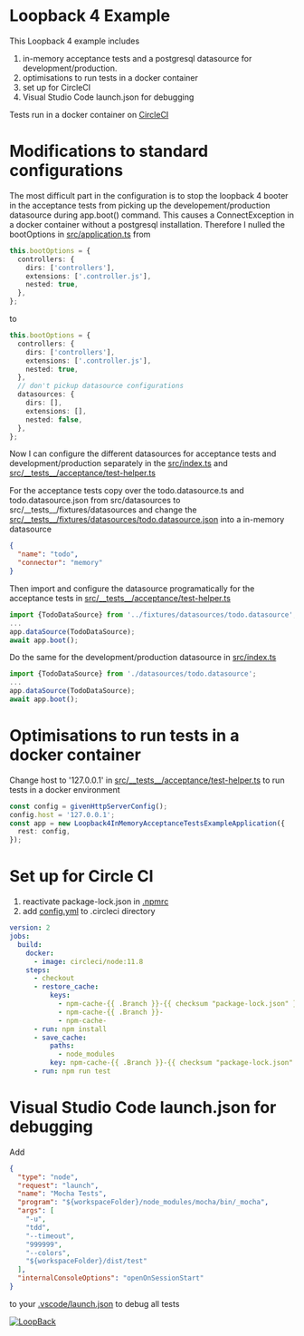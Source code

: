 # Loopback 4 Example

This Loopback 4 example includes

1. in-memory acceptance tests and a postgresql datasource for development/production.
2. optimisations to run tests in a docker container
3. set up for CircleCI
4. Visual Studio Code launch.json for debugging

Tests run in a docker container on [CircleCI](https://circleci.com)

# Modifications to standard configurations

The most difficult part in the configuration is to stop the loopback 4 booter in the acceptance tests from picking up the developement/production datasource during app.boot() command. This causes a ConnectException in a docker container without a postgresql installation.
Therefore I nulled the bootOptions in [src/application.ts](https://github.com/mathiasarens/loopback4-acceptance-tests-with-in-memory-sql-database-docker-example/blob/master/src/application.ts) from

```typescript
this.bootOptions = {
  controllers: {
    dirs: ['controllers'],
    extensions: ['.controller.js'],
    nested: true,
  },
};
```

to

```typescript
this.bootOptions = {
  controllers: {
    dirs: ['controllers'],
    extensions: ['.controller.js'],
    nested: true,
  },
  // don't pickup datasource configurations
  datasources: {
    dirs: [],
    extensions: [],
    nested: false,
  },
};
```

Now I can configure the different datasources for acceptance tests and development/production separately in the [src/index.ts](https://github.com/mathiasarens/loopback4-acceptance-tests-with-in-memory-sql-database-docker-example/blob/master/src/index.ts) and [src/\_\_tests\_\_/acceptance/test-helper.ts](https://github.com/mathiasarens/loopback4-acceptance-tests-with-in-memory-sql-database-docker-example/blob/master/src/__tests__/acceptance/test-helper.ts)

For the acceptance tests copy over the todo.datasource.ts and todo.datasource.json from src/datasources to src/\_\_tests\_\_/fixtures/datasources and change the [src/\_\_tests\_\_/fixtures/datasources/todo.datasource.json](https://github.com/mathiasarens/loopback4-acceptance-tests-with-in-memory-sql-database-docker-example/blob/master/src/__tests__/fixtures/datasources/todo.datasource.json) into a in-memory datasource

```json
{
  "name": "todo",
  "connector": "memory"
}
```

Then import and configure the datasource programatically for the acceptance tests in [src/\_\_tests\_\_/acceptance/test-helper.ts](https://github.com/mathiasarens/loopback4-acceptance-tests-with-in-memory-sql-database-docker-example/blob/master/src/__tests__/acceptance/test-helper.ts)

```typescript
import {TodoDataSource} from '../fixtures/datasources/todo.datasource';
...
app.dataSource(TodoDataSource);
await app.boot();
```

Do the same for the development/production datasource in [src/index.ts](https://github.com/mathiasarens/loopback4-acceptance-tests-with-in-memory-sql-database-docker-example/blob/master/src/index.ts)

```typescript
import {TodoDataSource} from './datasources/todo.datasource';
...
app.dataSource(TodoDataSource);
await app.boot();
```

# Optimisations to run tests in a docker container

Change host to '127.0.0.1' in
[src/\_\_tests\_\_/acceptance/test-helper.ts](https://github.com/mathiasarens/loopback4-acceptance-tests-with-in-memory-sql-database-docker-example/blob/master/src/__tests__/acceptance/test-helper.ts) to run tests in a docker environment

```typescript
const config = givenHttpServerConfig();
config.host = '127.0.0.1';
const app = new Loopback4InMemoryAcceptanceTestsExampleApplication({
  rest: config,
});
```

# Set up for Circle CI

1. reactivate package-lock.json in [.npmrc](https://github.com/mathiasarens/loopback4-acceptance-tests-with-in-memory-sql-database-docker-example/blob/master/.npmrc)
2. add [config.yml](https://github.com/mathiasarens/loopback4-acceptance-tests-with-in-memory-sql-database-docker-example/blob/master/.circleci/config.yml) to .circleci directory

```yaml
version: 2
jobs:
  build:
    docker:
      - image: circleci/node:11.8
    steps:
      - checkout
      - restore_cache:
          keys:
            - npm-cache-{{ .Branch }}-{{ checksum "package-lock.json" }}
            - npm-cache-{{ .Branch }}-
            - npm-cache-
      - run: npm install
      - save_cache:
          paths:
            - node_modules
          key: npm-cache-{{ .Branch }}-{{ checksum "package-lock.json" }}
      - run: npm run test
```

# Visual Studio Code launch.json for debugging

Add

```json
{
  "type": "node",
  "request": "launch",
  "name": "Mocha Tests",
  "program": "${workspaceFolder}/node_modules/mocha/bin/_mocha",
  "args": [
    "-u",
    "tdd",
    "--timeout",
    "999999",
    "--colors",
    "${workspaceFolder}/dist/test"
  ],
  "internalConsoleOptions": "openOnSessionStart"
}
```

to your [.vscode/launch.json](https://github.com/mathiasarens/loopback4-acceptance-tests-with-in-memory-sql-database-docker-example/blob/master/.vscode/launch.json) to debug all tests

[![LoopBack](<https://github.com/strongloop/loopback-next/raw/master/docs/site/imgs/branding/Powered-by-LoopBack-Badge-(blue)-@2x.png>)](http://loopback.io/)
